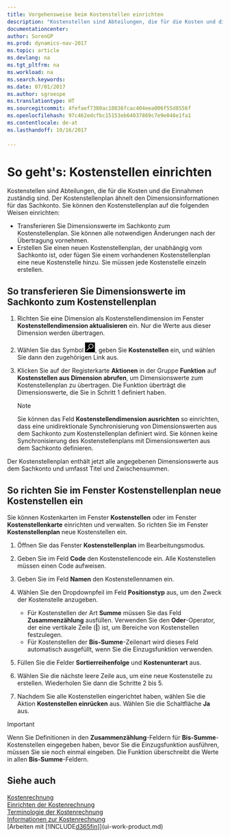 ```yaml
---
title: Vorgehensweise beim Kostenstellen einrichten
description: "Kostenstellen sind Abteilungen, die für die Kosten und die Einnahmen zuständig sind. Der Kostenstellenplan ähnelt den Dimensionsinformationen für das Sachkonto."
documentationcenter: 
author: SorenGP
ms.prod: dynamics-nav-2017
ms.topic: article
ms.devlang: na
ms.tgt_pltfrm: na
ms.workload: na
ms.search.keywords: 
ms.date: 07/01/2017
ms.author: sgroespe
ms.translationtype: HT
ms.sourcegitcommit: 4fefaef7380ac10836fcac404eea006f55d8556f
ms.openlocfilehash: 97c462edcfbc15153eb64037869c7e9e048e1fa1
ms.contentlocale: de-at
ms.lasthandoff: 10/16/2017

---
```

# <a name="how-to-set-up-cost-centers"></a>So geht's: Kostenstellen einrichten
Kostenstellen sind Abteilungen, die für die Kosten und die Einnahmen zuständig sind. Der Kostenstellenplan ähnelt den Dimensionsinformationen für das Sachkonto. Sie können den Kostenstellenplan auf die folgenden Weisen einrichten:  

-   Transferieren Sie Dimensionswerte im Sachkonto zum Kostenstellenplan. Sie können alle notwendigen Änderungen nach der Übertragung vornehmen.  
-   Erstellen Sie einen neuen Kostenstellenplan, der unabhängig vom Sachkonto ist, oder fügen Sie einem vorhandenen Kostenstellenplan eine neue Kostenstelle hinzu. Sie müssen jede Kostenstelle einzeln erstellen.  

## <a name="to-transfer-dimension-values-in-the-general-ledger-to-the-chart-of-cost-centers"></a>So transferieren Sie Dimensionswerte im Sachkonto zum Kostenstellenplan  
1.  Richten Sie eine Dimension als Kostenstellendimension im Fenster **Kostenstellendimension aktualisieren** ein. Nur die Werte aus dieser Dimension werden übertragen.  
2.  Wählen Sie das Symbol ![Nach Seite oder Bericht suchen](media/ui-search/search_small.png "Symbol Nach Seite oder Bericht suchen"), geben Sie **Kostenstellen** ein, und wählen Sie dann den zugehörigen Link aus.  
3.  Klicken Sie auf der Registerkarte **Aktionen** in der Gruppe **Funktion** auf **Kostenstellen aus Dimension abrufen**, um Dimensionswerte zum Kostenstellenplan zu übertragen. Die Funktion überträgt die Dimensionswerte, die Sie in Schritt 1 definiert haben.  

    > [!NOTE]  
    >  Sie können das Feld **Kostenstellendimension ausrichten** so einrichten, dass eine unidirektionale Synchronisierung von Dimensionswerten aus dem Sachkonto zum Kostenstellenplan definiert wird. Sie können keine Synchronisierung des Kostenstellenplans mit Dimensionswerten aus dem Sachkonto definieren.  

Der Kostenstellenplan enthält jetzt alle angegebenen Dimensionswerte aus dem Sachkonto und umfasst Titel und Zwischensummen.  

## <a name="to-create-new-cost-centers-in-the-chart-of-cost-centers-window"></a>So richten Sie im Fenster Kostenstellenplan neue Kostenstellen ein  
Sie können Kostenkarten im Fenster **Kostenstellen** oder im Fenster **Kostenstellenkarte** einrichten und verwalten. So richten Sie im Fenster **Kostenstellenplan** neue Kostenstellen ein.  

1. Öffnen Sie das Fenster **Kostenstellenplan** im Bearbeitungsmodus.  
2. Geben Sie im Feld **Code** den Kostenstellencode ein. Alle Kostenstellen müssen einen Code aufweisen.  
3. Geben Sie im Feld **Namen** den Kostenstellennamen ein.  
4. Wählen Sie den Dropdownpfeil im Feld **Positionstyp** aus, um den Zweck der Kostenstelle anzugeben.  

    - Für Kostenstellen der Art **Summe** müssen Sie das Feld **Zusammenzählung** ausfüllen. Verwenden Sie den **Oder**-Operator, der eine vertikale Zeile (**&#124;**) ist, um Bereiche von Kostenstellen festzulegen.  
    - Für Kostenstellen der **Bis-Summe**-Zeilenart wird dieses Feld automatisch ausgefüllt, wenn Sie die Einzugsfunktion verwenden.  
5.  Füllen Sie die Felder **Sortierreihenfolge** und **Kostenunterart** aus.  
6.  Wählen Sie die nächste leere Zeile aus, um eine neue Kostenstelle zu erstellen. Wiederholen Sie dann die Schritte 2 bis 5.  
7.  Nachdem Sie alle Kostenstellen eingerichtet haben, wählen Sie die Aktion **Kostenstellen einrücken** aus. Wählen Sie die Schaltfläche **Ja** aus.  

> [!IMPORTANT]  
>  Wenn Sie Definitionen in den **Zusammenzählung**-Feldern für **Bis-Summe**-Kostenstellen eingegeben haben, bevor Sie die Einzugsfunktion ausführen, müssen Sie sie noch einmal eingeben. Die Funktion überschreibt die Werte in allen **Bis-Summe**-Feldern.  

## <a name="see-also"></a>Siehe auch  
[Kostenrechnung](finance-manage-cost-accounting.md)  
[Einrichten der Kostenrechnung](finance-set-up-cost-accounting.md)   
[Terminologie der Kostenrechnung](finance-terminology-in-cost-accounting.md)   
[Informationen zur Kostenrechnung](finance-about-cost-accounting.md)  
[Arbeiten mit [!INCLUDE[d365fin](includes/d365fin_md.md)]](ui-work-product.md)

